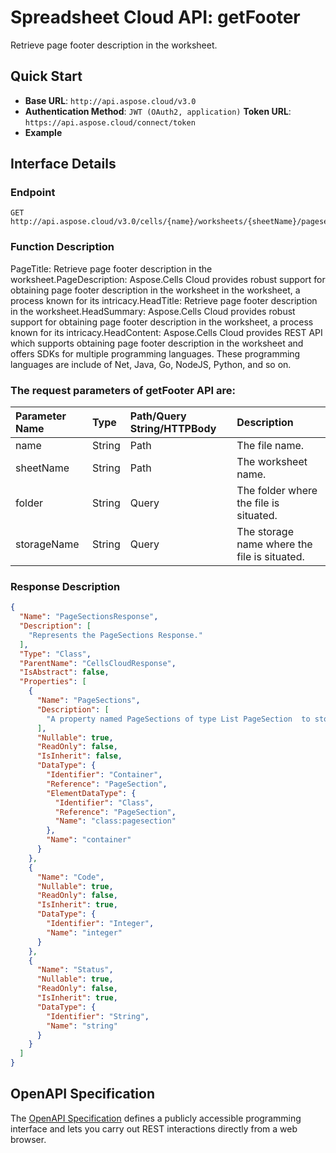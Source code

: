 # **Spreadsheet Cloud API: getFooter**

Retrieve page footer description in the worksheet. 

## **Quick Start**

- **Base URL**: `http://api.aspose.cloud/v3.0`
- **Authentication Method**: `JWT (OAuth2, application)`  **Token URL**: `https://api.aspose.cloud/connect/token`
- **Example** 
<script src="https://gist.github.com/aspose-cells-cloud-gists/8a5b324fdf3e574dbd747c1a1e24b05d.js?file=Example30_GetFooter.cs"></script>

## **Interface Details**

### **Endpoint** 

```
GET http://api.aspose.cloud/v3.0/cells/{name}/worksheets/{sheetName}/pagesetup/footer
```

### **Function Description**
PageTitle: Retrieve page footer description in the worksheet.PageDescription: Aspose.Cells Cloud provides robust support for obtaining page footer description in the worksheet in the worksheet, a process known for its intricacy.HeadTitle: Retrieve page footer description in the worksheet.HeadSummary: Aspose.Cells Cloud provides robust support for obtaining page footer description in the worksheet, a process known for its intricacy.HeadContent: Aspose.Cells Cloud provides REST API which supports obtaining page footer description in the worksheet and offers SDKs for multiple programming languages. These programming languages are include of Net, Java, Go, NodeJS, Python, and so on.

### The request parameters of **getFooter** API are: 

| Parameter Name | Type | Path/Query String/HTTPBody | Description | 
| :- | :- | :- |:- | 
|name|String|Path|The file name.|
|sheetName|String|Path|The worksheet name.|
|folder|String|Query|The folder where the file is situated.|
|storageName|String|Query|The storage name where the file is situated.|


### **Response Description**
```json
{
  "Name": "PageSectionsResponse",
  "Description": [
    "Represents the PageSections Response."
  ],
  "Type": "Class",
  "ParentName": "CellsCloudResponse",
  "IsAbstract": false,
  "Properties": [
    {
      "Name": "PageSections",
      "Description": [
        "A property named PageSections of type List PageSection  to store a collection of PageSection objects."
      ],
      "Nullable": true,
      "ReadOnly": false,
      "IsInherit": false,
      "DataType": {
        "Identifier": "Container",
        "Reference": "PageSection",
        "ElementDataType": {
          "Identifier": "Class",
          "Reference": "PageSection",
          "Name": "class:pagesection"
        },
        "Name": "container"
      }
    },
    {
      "Name": "Code",
      "Nullable": true,
      "ReadOnly": false,
      "IsInherit": true,
      "DataType": {
        "Identifier": "Integer",
        "Name": "integer"
      }
    },
    {
      "Name": "Status",
      "Nullable": true,
      "ReadOnly": false,
      "IsInherit": true,
      "DataType": {
        "Identifier": "String",
        "Name": "string"
      }
    }
  ]
}
```

## OpenAPI Specification

The [OpenAPI Specification](https://reference.aspose.cloud/cells/#/PageSetupController/GetFooter) defines a publicly accessible programming interface and lets you carry out REST interactions directly from a web browser.

